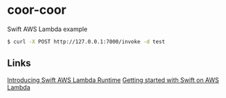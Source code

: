 # coor-coor

Swift AWS Lambda example

```bash
$ curl -X POST http://127.0.0.1:7000/invoke -d test
```

## Links

[Introducing Swift AWS Lambda Runtime](https://swift.org/blog/aws-lambda-runtime/)
[Getting started with Swift on AWS Lambda](https://fabianfett.de/getting-started-with-swift-aws-lambda-runtime)
